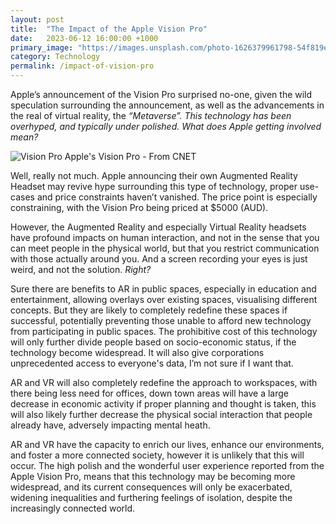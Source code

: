 ```yaml
---
layout: post
title:  "The Impact of the Apple Vision Pro"
date:   2023-06-12 16:00:00 +1000
primary_image: "https://images.unsplash.com/photo-1626379961798-54f819ee896a?ixlib=rb-4.0.3&ixid=M3wxMjA3fDB8MHxwaG90by1wYWdlfHx8fGVufDB8fHx8fA%3D%3D&auto=format&fit=crop&w=1170&q=80"
category: Technology
permalink: /impact-of-vision-pro
---
```


Apple’s announcement of the Vision Pro surprised no-one, given the wild speculation surrounding the announcement, as well as the advancements in the real of virtual reality, the *“Metaverse”. This technology has been overhyped, and typically under polished. What does Apple getting involved mean?*

![Vision Pro](https://www.cnet.com/a/img/resize/e906844427694241ac506423f976257869482f13/hub/2023/06/05/173849ce-5af2-47a0-bf88-2660a919a568/wwdc-2023-060523-apple-pro-vision-hands-on-7.jpg?auto=webp&fit=crop&height=675&width=1200)
<span data-nosnippet class="caption">Apple's Vision Pro - From CNET</span>

Well, really not much. Apple announcing their own Augmented Reality Headset may revive hype surrounding this type of technology, proper use-cases and price constraints haven’t vanished. The price point is especially constraining, with the Vision Pro being priced at $5000 (AUD). 

However, the Augmented Reality and especially Virtual Reality headsets have profound impacts on human interaction, and not in the sense that you can meet people in the physical world, but that you restrict communication with those actually around you. And a screen recording your eyes is just weird, and not the solution. *Right?*

Sure there are benefits to AR in public spaces, especially in education and entertainment, allowing overlays over existing spaces, visualising different concepts. But they are likely to completely redefine these spaces if successful, potentially preventing those unable to afford new technology from participating in public spaces. The prohibitive cost of this technology will only further divide people based on socio-economic status, if the technology become widespread. It will also give corporations unprecedented access to everyone's data, I’m not sure if I want that. 

AR and VR will also completely redefine the approach to workspaces, with there being less need for offices, down town areas will have a large decrease in economic activity if proper planning and thought is taken, this will also likely further decrease the physical social interaction that people already have, adversely impacting mental heath. 

AR and VR have the capacity to enrich our lives, enhance our environments, and foster a more connected society, however it is unlikely that this will occur. The high polish and the wonderful user experience reported from the Apple Vision Pro, means that this technology may be becoming more widespread, and its current consequences will only be exacerbated, widening inequalities and furthering feelings of isolation, despite the increasingly connected world.